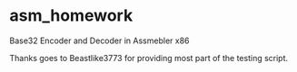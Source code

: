 # asm_homework
Base32 Encoder and Decoder in Assmebler x86

Thanks goes to Beastlike3773 for providing most part of the testing script.
